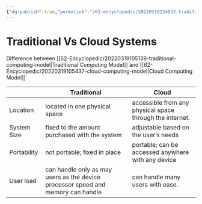 ```yaml
---
{"dg-publish":true,"permalink":"/62-encyclopedic/20220318224932-traditional-vs-cloud-systems/","dgHomeLink":true,"dgPassFrontmatter":false}
---
```



# Traditional Vs Cloud Systems

Difference between [[62-Encyclopedic/20220319105139-traditional-computing-model|Traditional Computing Model]] and [[62-Encyclopedic/20220319105437-cloud-computing-model|Cloud Computing Model]]

|             | Traditional                                                                      | Cloud                                                    |
| ----------- | -------------------------------------------------------------------------------- | -------------------------------------------------------- |
| Location    | located in one physical space                                                    | accessible from any physical space through the internet. |
| System Size | fixed to the amount purchased with the system                                    | adjustable based on the user’s needs                     |
| Portability | not portable; fixed in place                                                     | portable; can be accessed anywhere with any device       |
| User load   | can handle only as may users as the device processor speed and memory can handle | can handle many users with ease.                         |
